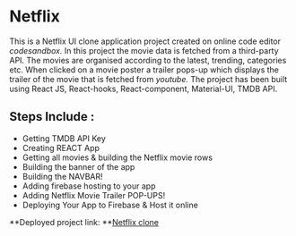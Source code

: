 # Netflix
This is a Netflix UI clone application project created on online code editor *codesandbox.* 
In this project the movie data is fetched from a third-party API.
The movies are organised according to the latest, trending, categories etc.
When clicked on a movie poster a trailer pops-up which displays the trailer of the movie that is fetched from *youtube.* 
The project has been built using React JS, React-hooks, React-component, Material-UI, TMDB API.


## Steps Include :
- Getting TMDB API Key
- Creating REACT App 
- Getting all movies & building the Netflix movie rows
- Building the banner of the app
- Building the NAVBAR!
- Adding firebase hosting to your app
- Adding Netflix Movie Trailer POP-UPS!
- Deploying Your App to Firebase & Host it online

**Deployed project link: **[Netflix clone](https://rohangupta788.github.io/csb-86cjr/)
